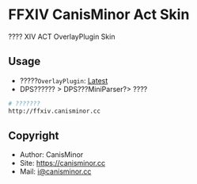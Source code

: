 # FFXIV CanisMinor Act Skin

???? XIV ACT OverlayPlugin Skin

## Usage

- ?????`OverlayPlugin`: [Latest](https://github.com/hibiyasleep/OverlayPlugin/releases)
- DPS?????? > DPS???MiniParser?> ????



```sh
# ???????
http://ffxiv.canisminor.cc
```

## Copyright

- Author: CanisMinor
- Site: <https://canisminor.cc>
- Mail: <i@canisminor.cc>